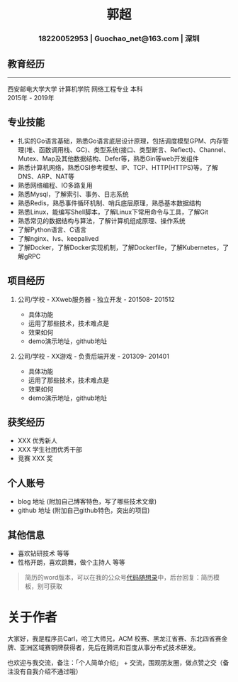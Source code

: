  <center>
     <h1>郭超</h1>
     <h3>18220052953 | Guochao_net@163.com | 深圳</h3>
 </center>

## 教育经历
***
西安邮电大学大学 计算机学院 网络工程专业 本科&emsp;&emsp;&emsp;&emsp;&emsp;&emsp;&emsp;&emsp;&emsp;&emsp;&emsp;&emsp;&ensp;2015年 - 2019年  

## 专业技能

* 扎实的Go语言基础，熟悉Go语言底层设计原理，包括调度模型GPM、内存管理(堆、函数调用栈、GC)、类型系统(接口、类型断言、Reflect)、Channel、Mutex、Map及其他数据结构、Defer等，熟悉Gin等web开发组件
* 熟悉计算机网络，熟悉OSI参考模型、IP、TCP、HTTP(HTTPS)等，了解DNS、ARP、NAT等
* 熟悉网络编程、IO多路复用
* 熟悉Mysql，了解索引、事务、日志系统
* 熟悉Redis，熟悉事件循环机制、哨兵底层原理，熟悉基本数据结构
* 熟悉Linux，能编写Shell脚本，了解Linux下常用命令与工具，了解Git
* 熟悉常见的数据结构与算法，了解计算机组成原理、操作系统
* 了解Python语言、C语言
* 了解nginx、lvs、keepalived
* 了解Docker，了解Docker实现机制，了解Dockerfile，了解Kubernetes，了解gRPC
## 项目经历

1. 公司/学校 - XXweb服务器 - 独立开发 - 201508- 201512 
    * 具体功能 
    * 运用了那些技术，技术难点是
    * 效果如何
    * demo演示地址，github地址 

2. 公司/学校 - XX游戏 - 负责后端开发 - 201309- 201401 
    * 具体功能 
    * 运用了那些技术，技术难点是
    * 效果如何
    * demo演示地址，github地址 

## 获奖经历
* XXX 优秀新人
* XXX 学生社团优秀干部
* 竞赛 XXX 奖

## 个人账号 
* blog 地址 (附加自己博客特色，写了哪些技术文章)
* github 地址 (附加自己github特色，突出的项目)

## 其他信息 
* 喜欢钻研技术 等等
* 性格开朗，喜欢跳舞，做个主持人 等等 

> 简历的word版本，可以在我的公众号[代码随想录](https://img-blog.csdnimg.cn/20200815195519696.png)中，后台回复：简历模板，别可获取

# 关于作者

大家好，我是程序员Carl，哈工大师兄，ACM 校赛、黑龙江省赛、东北四省赛金牌、亚洲区域赛铜牌获得者，先后在腾讯和百度从事分布式技术研发。

也欢迎与我交流，备注：「个人简单介绍」 + 交流，围观朋友圈，做点赞之交（备注没有自我介绍不通过哦）


